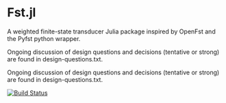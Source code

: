 # Fst.jl

A weighted finite-state transducer Julia package inspired by OpenFst and the Pyfst python wrapper.

Ongoing discussion of design questions and decisions (tentative or strong) are
found in design-questions.txt.



Ongoing discussion of design questions and decisions (tentative or strong) are
found in design-questions.txt.

[![Build Status](https://travis-ci.org/oadams/Fst.jl.svg?branch=master)](https://travis-ci.org/oadams/Fst.jl)
